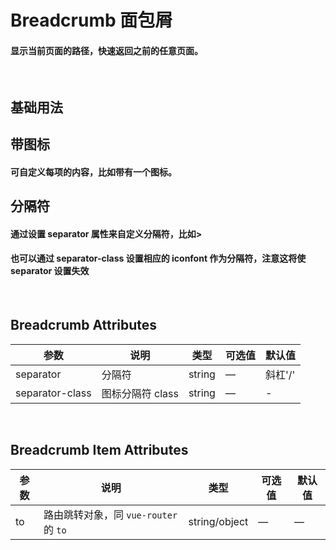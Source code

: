 <script setup>
import demo1 from './doc/demo1.vue'
import demo2 from './doc/demo2.vue'
import demo3 from './doc/demo3.vue'
import demoblock from '@example/views/demoblock.vue';
</script>

# Breadcrumb 面包屑

#### 显示当前页面的路径，快速返回之前的任意页面。

<br/>


## 基础用法
<div class="source">
  <demo1/>
</div>
<demoblock compName="breadcrumb" demoName="demo1"/>


## 带图标
#### 可自定义每项的内容，比如带有一个图标。
<div class="source">
  <demo2/>
</div>
<demoblock compName="breadcrumb" demoName="demo2"/>


## 分隔符
#### 通过设置 separator 属性来自定义分隔符，比如>
#### 也可以通过 separator-class 设置相应的 iconfont 作为分隔符，注意这将使 separator 设置失效
<div class="source">
  <demo3/>
</div>
<demoblock compName="breadcrumb" demoName="demo3"/>

<br/>

## Breadcrumb Attributes
| 参数             | 说明             | 类型        | 可选值            | 默认值  |
|---------------   |--------------    |----------  |-----------------  |-------- |
| separator        | 分隔符           |  string     | —                 | 斜杠'/' |
| separator-class  | 图标分隔符 class | string      | —                 | -       |

<br/>

## Breadcrumb Item Attributes
| 参数      | 说明          | 类型      | 可选值                           | 默认值  |
|---------- |-------------- |---------- |--------------------------------  |-------- |
| to        | 路由跳转对象，同 `vue-router` 的 `to` | string/object | — | — |

<br/>